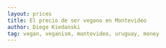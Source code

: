 ```yaml
---
layout: prices
title: El precio de ser vegano en Montevideo
author: Diego Kiedanski
tag: vegan, veganism, montevideo, uruguay, money
---
```


